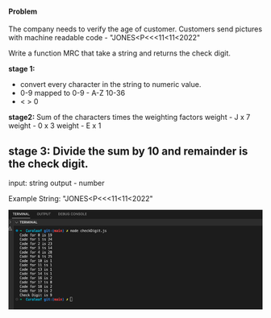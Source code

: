 #### Problem

The company needs to verify the age of customer.
Customers send pictures with machine readable code - "JONES<P<<<11<11<2022"

Write a function MRC that take a string and returns the check digit.

**stage 1:**

- convert every character in the string to numeric value.
- 0-9 mapped to 0-9 - A-Z 10-36
- < > 0

**stage2:**
Sum of the characters times the weighting factors
weight - J x 7
weight - 0 x 3
weight - E x 1

**stage 3:**
Divide the sum by 10 and remainder is the check digit.
--
input: string
output - number

Example String: "JONES<P<<<11<11<2022"

![Console log statements](./checkDigit.png)
